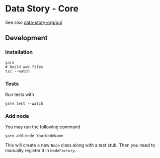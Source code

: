 # Data Story - Core

See also [data-story-org/gui](https://github.com/data-story-org/gui)

## Development

### Installation

```
yarn
# Build web files
tsc --watch
```

### Tests

Run tests with

```
yarn test --watch
```

### Add node

You may run the following command

```
yarn add-node YourNodeName
```

This will create a new `Node` class along with a test stub. Then you need to manually register it in `NodeFactory`.
